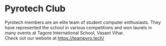 # Pyrotech Club
Pyrotech members are an elite team of student computer enthusiasts. They have represented the school in various competitions and won laurels in many events at Tagore International School, Vasant Vihar.
<br />
Check out our website at https://teampyro.tech/
